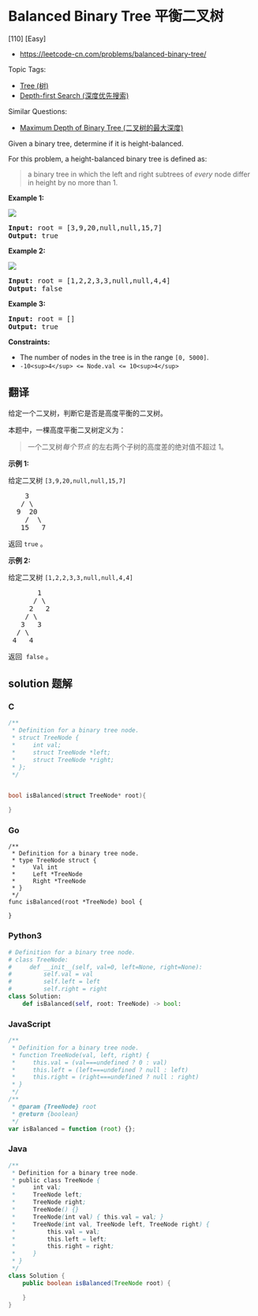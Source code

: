 # Balanced Binary Tree 平衡二叉树

[110] [Easy]

- https://leetcode-cn.com/problems/balanced-binary-tree/

Topic Tags:

- [Tree (树)](https://leetcode-cn.com/tag/tree/)
- [Depth-first Search (深度优先搜索)](https://leetcode-cn.com/tag/depth-first-search/)

Similar Questions:

- [Maximum Depth of Binary Tree (二叉树的最大深度)](https://leetcode-cn.com/problems/maximum-depth-of-binary-tree/)

Given a binary tree, determine if it is height-balanced.

For this problem, a height-balanced binary tree is defined as:

> a binary tree in which the left and right subtrees of _every_ node differ in height by no more than 1.

**Example 1:**

![](https://assets.leetcode.com/uploads/2020/10/06/balance_1.jpg)

<pre><strong>Input:</strong> root = [3,9,20,null,null,15,7]
<strong>Output:</strong> true
</pre>

**Example 2:**

![](https://assets.leetcode.com/uploads/2020/10/06/balance_2.jpg)

<pre><strong>Input:</strong> root = [1,2,2,3,3,null,null,4,4]
<strong>Output:</strong> false
</pre>

**Example 3:**

<pre><strong>Input:</strong> root = []
<strong>Output:</strong> true
</pre>

**Constraints:**

- The number of nodes in the tree is in the range `[0, 5000]`.
- `-10<sup>4</sup> <= Node.val <= 10<sup>4</sup>`

## 翻译

给定一个二叉树，判断它是否是高度平衡的二叉树。

本题中，一棵高度平衡二叉树定义为：

> 一个二叉树*每个节点* 的左右两个子树的高度差的绝对值不超过 1。

**示例 1:**

给定二叉树 `[3,9,20,null,null,15,7]`

<pre>    3
   / \
  9  20
    /  \
   15   7</pre>

返回 `true` 。

**示例 2:**

给定二叉树 `[1,2,2,3,3,null,null,4,4]`

<pre>       1
      / \
     2   2
    / \
   3   3
  / \
 4   4
</pre>

返回  `false` 。

## solution 题解

### C

```c
/**
 * Definition for a binary tree node.
 * struct TreeNode {
 *     int val;
 *     struct TreeNode *left;
 *     struct TreeNode *right;
 * };
 */


bool isBalanced(struct TreeNode* root){

}
```

### Go

```golang
/**
 * Definition for a binary tree node.
 * type TreeNode struct {
 *     Val int
 *     Left *TreeNode
 *     Right *TreeNode
 * }
 */
func isBalanced(root *TreeNode) bool {

}
```

### Python3

```python
# Definition for a binary tree node.
# class TreeNode:
#     def __init__(self, val=0, left=None, right=None):
#         self.val = val
#         self.left = left
#         self.right = right
class Solution:
    def isBalanced(self, root: TreeNode) -> bool:

```

### JavaScript

```javascript
/**
 * Definition for a binary tree node.
 * function TreeNode(val, left, right) {
 *     this.val = (val===undefined ? 0 : val)
 *     this.left = (left===undefined ? null : left)
 *     this.right = (right===undefined ? null : right)
 * }
 */
/**
 * @param {TreeNode} root
 * @return {boolean}
 */
var isBalanced = function (root) {};
```

### Java

```java
/**
 * Definition for a binary tree node.
 * public class TreeNode {
 *     int val;
 *     TreeNode left;
 *     TreeNode right;
 *     TreeNode() {}
 *     TreeNode(int val) { this.val = val; }
 *     TreeNode(int val, TreeNode left, TreeNode right) {
 *         this.val = val;
 *         this.left = left;
 *         this.right = right;
 *     }
 * }
 */
class Solution {
    public boolean isBalanced(TreeNode root) {

    }
}
```
